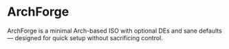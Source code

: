 # ArchForge
ArchForge is a minimal Arch-based ISO with optional DEs and sane defaults — designed for quick setup without sacrificing control.
